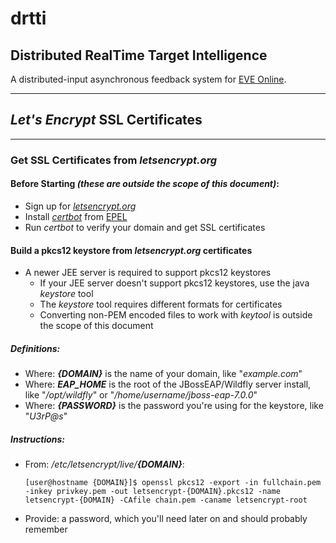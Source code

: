 # **drtti**
## Distributed RealTime Target Intelligence
A distributed-input asynchronous feedback system for [EVE Online](http://www.eveonline.com/).

---

## _Let's Encrypt_ SSL Certificates

---

### Get SSL Certificates from _letsencrypt.org_

#### Before Starting _(these are outside the scope of this document)_:
* Sign up for [_letsencrypt.org_](https://www.letsencrypt.org)
* Install [_certbot_](https://certbot.eff.org/) from [EPEL](https://fedoraproject.org/wiki/EPEL)
* Run _certbot_ to verify your domain and get SSL certificates

#### Build a pkcs12 keystore from _letsencrypt.org_ certificates
* A newer JEE server is required to support pkcs12 keystores
  * If your JEE server doesn't support pkcs12 keystores, use the java _keystore_ tool
  * The _keystore_ tool requires different formats for certificates
  * Converting non-PEM encoded files to work with _keytool_ is outside the scope of this document

##### Definitions:
* Where: _**{DOMAIN}**_ is the name of your domain, like "_example.com_"
* Where: _**EAP_HOME**_ is the root of the JBossEAP/Wildfly server install, like "_/opt/wildfly_" or "_/home/username/jboss-eap-7.0.0_"
* Where: _**{PASSWORD}**_ is the password you're using for the keystore, like "_U$3rP@s$_"

##### Instructions:
* From: _/etc/letsencrypt/live/**{DOMAIN}**_:

      [user@hostname {DOMAIN}]$ openssl pkcs12 -export -in fullchain.pem -inkey privkey.pem -out letsencrypt-{DOMAIN}.pkcs12 -name letsencrypt-{DOMAIN} -CAfile chain.pem -caname letsencrypt-root

* Provide: a password, which you'll need later on and should probably remember

[//]: # (* Copy: the keystore &lpar;_letsencrypt-**{DOMAIN}**.pkcs12_&rpar; to _**EAP_HOME**/standalone/configuration_ and chmod it 700)